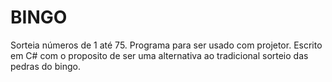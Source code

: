 # BINGO
Sorteia números de 1 até 75. Programa para ser usado com projetor. Escrito em C# com o proposito de ser uma alternativa ao tradicional sorteio das pedras do bingo.
